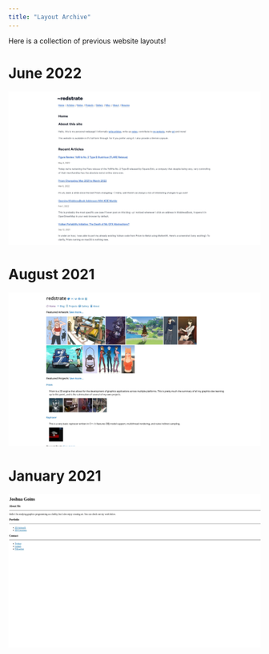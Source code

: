 ```yaml
---
title: "Layout Archive"
---
```


Here is a collection of previous website layouts!

# June 2022

![June 2022](june2022.webp)

# August 2021

![August 2021](aug2021.webp)

# January 2021

![January 2021](jan2021.webp)
